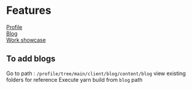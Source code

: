 # Features 

[Profile](https://sivakannan.in/profile/)  
[Blog](https://sivakannan.in/blog/)  
[Work showcase](https://sivakannan.in/works/)

## To add blogs 
Go to path : `/profile/tree/main/client/blog/content/blog`
view existing folders for reference
Execute yarn build from `blog` path
